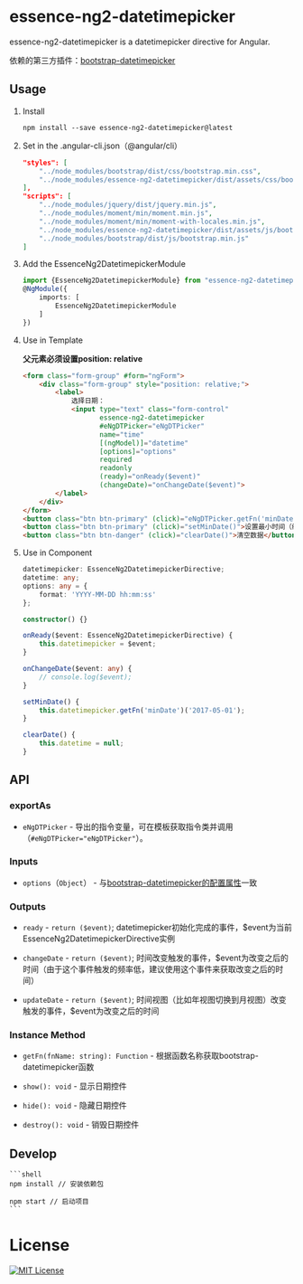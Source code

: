 # essence-ng2-datetimepicker

essence-ng2-datetimepicker is a datetimepicker directive for Angular.

依赖的第三方插件：[bootstrap-datetimepicker](http://eonasdan.github.io/bootstrap-datetimepicker/)

## Usage

1. Install

	```shell
	npm install --save essence-ng2-datetimepicker@latest
	```
	
2. Set in the .angular-cli.json（@angular/cli）

	```json
    "styles": [
        "../node_modules/bootstrap/dist/css/bootstrap.min.css",
        "../node_modules/essence-ng2-datetimepicker/dist/assets/css/bootstrap-datetimepicker.min.css"
    ],
    "scripts": [
        "../node_modules/jquery/dist/jquery.min.js",
        "../node_modules/moment/min/moment.min.js",
        "../node_modules/moment/min/moment-with-locales.min.js",
        "../node_modules/essence-ng2-datetimepicker/dist/assets/js/bootstrap-datetimepicker.min.js",
        "../node_modules/bootstrap/dist/js/bootstrap.min.js"
    ]
	```

3. Add the EssenceNg2DatetimepickerModule

	```typescript
	import {EssenceNg2DatetimepickerModule} from "essence-ng2-datetimepicker";
	@NgModule({
	    imports: [
	        EssenceNg2DatetimepickerModule
	    ]
	})
	```

4. Use in Template

	**父元素必须设置position: relative**

	```html
	<form class="form-group" #form="ngForm">
		<div class="form-group" style="position: relative;">
			<label>
				选择日期：
				<input type="text" class="form-control"
					   essence-ng2-datetimepicker
					   #eNgDTPicker="eNgDTPicker"
					   name="time"
					   [(ngModel)]="datetime"
					   [options]="options"
					   required
					   readonly
					   (ready)="onReady($event)"
					   (changeDate)="onChangeDate($event)">
			</label>
		</div>
	</form>
	<button class="btn btn-primary" (click)="eNgDTPicker.getFn('minDate')('2017-05-01')">设置最小时间（模板调用）</button>
    <button class="btn btn-primary" (click)="setMinDate()">设置最小时间（组件类调用）</button>
    <button class="btn btn-danger" (click)="clearDate()">清空数据</button>
	```

5. Use in Component

	```typescript
	datetimepicker: EssenceNg2DatetimepickerDirective;
    datetime: any;
    options: any = {
        format: 'YYYY-MM-DD hh:mm:ss'
    };

    constructor() {}

    onReady($event: EssenceNg2DatetimepickerDirective) {
        this.datetimepicker = $event;
    }

    onChangeDate($event: any) {
        // console.log($event);
    }

    setMinDate() {
        this.datetimepicker.getFn('minDate')('2017-05-01');
    }

    clearDate() {
        this.datetime = null;
    }
	```

## API

### exportAs

- `eNgDTPicker` - 导出的指令变量，可在模板获取指令类并调用（`#eNgDTPicker="eNgDTPicker"`）。

### Inputs

- `options`（`Object`） - 与[bootstrap-datetimepicker的配置属性](http://eonasdan.github.io/bootstrap-datetimepicker/Options/)一致

### Outputs

- `ready` - `return ($event)`; datetimepicker初始化完成的事件，$event为当前EssenceNg2DatetimepickerDirective实例

- `changeDate` - `return ($event)`; 时间改变触发的事件，$event为改变之后的时间（由于这个事件触发的频率低，建议使用这个事件来获取改变之后的时间）

- `updateDate` - `return ($event)`; 时间视图（比如年视图切换到月视图）改变触发的事件，$event为改变之后的时间

### Instance Method

- `getFn(fnName: string): Function` - 根据函数名称获取bootstrap-datetimepicker函数

- `show(): void` - 显示日期控件

- `hide(): void` - 隐藏日期控件

- `destroy(): void` - 销毁日期控件

## Develop

	```shell
	npm install // 安装依赖包
	
	npm start // 启动项目
	```

# License

[![MIT License](https://img.shields.io/badge/license-MIT-blue.svg?style=flat)](/LICENSE)

